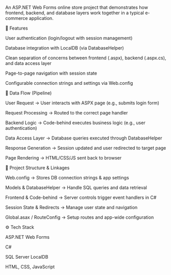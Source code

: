 An ASP.NET Web Forms online store project that demonstrates how frontend, backend, and database layers work together in a typical e-commerce application.

🚀 Features

User authentication (login/logout with session management)

Database integration with LocalDB (via DatabaseHelper)

Clean separation of concerns between frontend (.aspx), backend (.aspx.cs), and data access layer

Page-to-page navigation with session state

Configurable connection strings and settings via Web.config

🔄 Data Flow (Pipeline)

User Request → User interacts with ASPX page (e.g., submits login form)

Request Processing → Routed to the correct page handler

Backend Logic → Code-behind executes business logic (e.g., user authentication)

Data Access Layer → Database queries executed through DatabaseHelper

Response Generation → Session updated and user redirected to target page

Page Rendering → HTML/CSS/JS sent back to browser

🧩 Project Structure & Linkages

Web.config → Stores DB connection strings & app settings

Models & DatabaseHelper → Handle SQL queries and data retrieval

Frontend & Code-behind → Server controls trigger event handlers in C#

Session State & Redirects → Manage user state and navigation

Global.asax / RouteConfig → Setup routes and app-wide configuration

⚙️ Tech Stack

ASP.NET Web Forms

C#

SQL Server LocalDB

HTML, CSS, JavaScript
